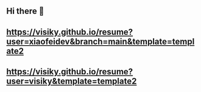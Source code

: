 ## Hi there 👋

## https://visiky.github.io/resume?user=xiaofeidev&branch=main&template=template2

## https://visiky.github.io/resume?user=visiky&template=template2

<!--
**xiaofeidev/xiaofeidev** is a ✨ _special_ ✨ repository because its `README.md` (this file) appears on your GitHub profile.

Here are some ideas to get you started:

- 🔭 I’m currently working on ...
- 🌱 I’m currently learning ...
- 👯 I’m looking to collaborate on ...
- 🤔 I’m looking for help with ...
- 💬 Ask me about ...
- 📫 How to reach me: ...
- 😄 Pronouns: ...
- ⚡ Fun fact: ...
-->
